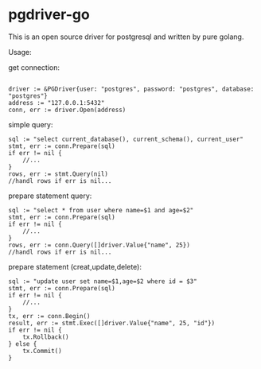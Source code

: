 # pgdriver-go
This is an open source driver for postgresql and written by pure golang.

Usage:

get connection:
```

driver := &PGDriver{user: "postgres", password: "postgres", database: "postgres"}
address := "127.0.0.1:5432"
conn, err := driver.Open(address)
```

simple query:
```
sql := "select current_database(), current_schema(), current_user"
stmt, err := conn.Prepare(sql)
if err != nil {
    //...
}
rows, err := stmt.Query(nil)
//handl rows if err is nil...
```
prepare statement query:
```
sql := "select * from user where name=$1 and age=$2"
stmt, err := conn.Prepare(sql)
if err != nil {
    //...
}
rows, err := conn.Query([]driver.Value{"name", 25})
//handl rows if err is nil...
```
prepare statement (creat,update,delete):
```
sql := "update user set name=$1,age=$2 where id = $3"
stmt, err := conn.Prepare(sql)
if err != nil {
    //...
}
tx, err := conn.Begin()
result, err := stmt.Exec([]driver.Value{"name", 25, "id"})
if err != nil {
    tx.Rollback()
} else {
    tx.Commit()
}
```